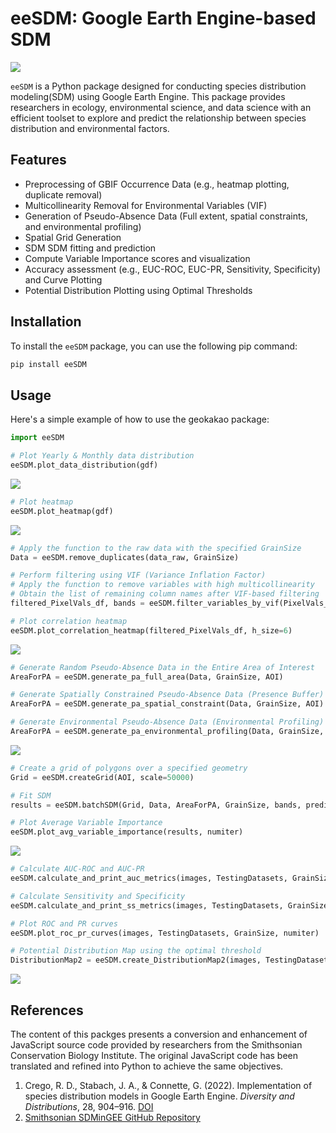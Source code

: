 # eeSDM: Google Earth Engine-based SDM

<img src="https://github.com/osgeokr/eeSDM/blob/main/IMG/predict_sdm.png" style="max-width:100%;">

`eeSDM` is a Python package designed for conducting species distribution modeling(SDM) using Google Earth Engine. This package provides researchers in ecology, environmental science, and data science with an efficient toolset to explore and predict the relationship between species distribution and environmental factors.

## Features

- Preprocessing of GBIF Occurrence Data (e.g., heatmap plotting, duplicate removal)
- Multicollinearity Removal for Environmental Variables (VIF)
- Generation of Pseudo-Absence Data (Full extent, spatial constraints, and environmental profiling)
- Spatial Grid Generation
- SDM SDM fitting and prediction
- Compute Variable Importance scores and visualization
- Accuracy assessment (e.g., EUC-ROC, EUC-PR, Sensitivity, Specificity) and Curve Plotting
- Potential Distribution Plotting using Optimal Thresholds

## Installation

To install the `eeSDM` package, you can use the following pip command:

```bash
pip install eeSDM
```

## Usage

Here's a simple example of how to use the geokakao package:
```python
import eeSDM
```

```python
# Plot Yearly & Monthly data distribution
eeSDM.plot_data_distribution(gdf)
```
<img src="https://github.com/osgeokr/eeSDM/blob/main/IMG/data_distribution_plot.png" style="max-width:100%;">

```python
# Plot heatmap
eeSDM.plot_heatmap(gdf)
```
<img src="https://github.com/osgeokr/eeSDM/blob/main/IMG/heatmap_plot.png" style="max-width:100%;">

```python
# Apply the function to the raw data with the specified GrainSize
Data = eeSDM.remove_duplicates(data_raw, GrainSize)
```

```python
# Perform filtering using VIF (Variance Inflation Factor)
# Apply the function to remove variables with high multicollinearity
# Obtain the list of remaining column names after VIF-based filtering
filtered_PixelVals_df, bands = eeSDM.filter_variables_by_vif(PixelVals_df)
```

```python
# Plot correlation heatmap
eeSDM.plot_correlation_heatmap(filtered_PixelVals_df, h_size=6)
```
<img src="https://github.com/osgeokr/eeSDM/blob/main/IMG/correlation_heatmap_plot.png" style="max-width:100%;">

```python
# Generate Random Pseudo-Absence Data in the Entire Area of Interest
AreaForPA = eeSDM.generate_pa_full_area(Data, GrainSize, AOI)

# Generate Spatially Constrained Pseudo-Absence Data (Presence Buffer)
AreaForPA = eeSDM.generate_pa_spatial_constraint(Data, GrainSize, AOI)

# Generate Environmental Pseudo-Absence Data (Environmental Profiling)
AreaForPA = eeSDM.generate_pa_environmental_profiling(Data, GrainSize, AOI, predictors)
```
<img src="https://github.com/osgeokr/eeSDM/blob/main/IMG/generate_pa.png" style="max-width:100%;">

```python
# Create a grid of polygons over a specified geometry
Grid = eeSDM.createGrid(AOI, scale=50000)
```

```python
# Fit SDM
results = eeSDM.batchSDM(Grid, Data, AreaForPA, GrainSize, bands, predictors, numiter, split=0.7, seed=None)
```

```python
# Plot Average Variable Importance
eeSDM.plot_avg_variable_importance(results, numiter)
```
<img src="https://github.com/osgeokr/eeSDM/blob/main/IMG/avg_variable_importance_plot.png" style="max-width:100%;">

```python
# Calculate AUC-ROC and AUC-PR
eeSDM.calculate_and_print_auc_metrics(images, TestingDatasets, GrainSize, numiter)

# Calculate Sensitivity and Specificity
eeSDM.calculate_and_print_ss_metrics(images, TestingDatasets, GrainSize, numiter)

# Plot ROC and PR curves
eeSDM.plot_roc_pr_curves(images, TestingDatasets, GrainSize, numiter)

# Potential Distribution Map using the optimal threshold
DistributionMap2 = eeSDM.create_DistributionMap2(images, TestingDatasets, GrainSize, numiter, ModelAverage)
```
<img src="https://github.com/osgeokr/eeSDM/blob/main/IMG/roc_pr_curves_plot.png" style="max-width:100%;">

## References

The content of this packges presents a conversion and enhancement of JavaScript source code provided by researchers from the Smithsonian Conservation Biology Institute. The original JavaScript code has been translated and refined into Python to achieve the same objectives.

1. Crego, R. D., Stabach, J. A., & Connette, G. (2022). Implementation of species distribution models in Google Earth Engine. *Diversity and Distributions*, 28, 904–916. [DOI](https://doi.org/10.1111/ddi.13491)
2. [Smithsonian SDMinGEE GitHub Repository](https://smithsonian.github.io/SDMinGEE/)

